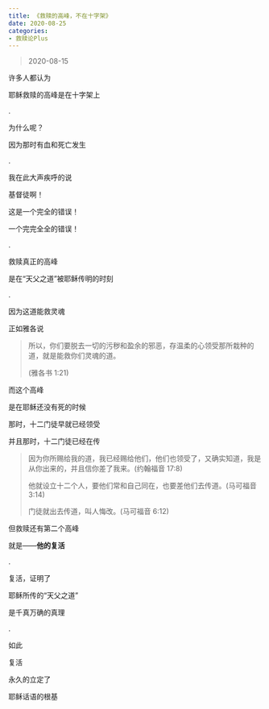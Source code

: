 ```yaml
---
title: 《救赎的高峰，不在十字架》
date: 2020-08-25 
categories:
- 救赎论Plus
---
```

> 2020-08-15

许多人都认为

耶稣救赎的高峰是在十字架上

.

为什么呢？

因为那时有血和死亡发生

.

我在此大声疾呼的说

基督徒啊！

这是一个完全的错误！

一个完完全全的错误！

<!--more-->

.

救赎真正的高峰

是在“天父之道”被耶稣传明的时刻

.

因为这道能救灵魂

正如雅各说

> 所以，你们要脱去一切的污秽和盈余的邪恶，存温柔的心领受那所栽种的道，就是能救你们灵魂的道。 
> 
> (雅各书 1:21)

而这个高峰

是在耶稣还没有死的时候

那时，十二门徒早就已经领受

并且那时，十二门徒已经在传

> 因为你所赐给我的道，我已经赐给他们，他们也领受了，又确实知道，我是从你出来的，并且信你差了我来。(约翰福音 17:8)
> 
> 他就设立十二个人，要他们常和自己同在，也要差他们去传道。(马可福音3:14)
> 
> 门徒就出去传道，叫人悔改。(马可福音 6:12)

但救赎还有第二个高峰

就是——**他的复活**

.

复活，证明了

耶稣所传的“天父之道”

是千真万确的真理

.

如此

复活

永久的立定了

耶稣话语的根基